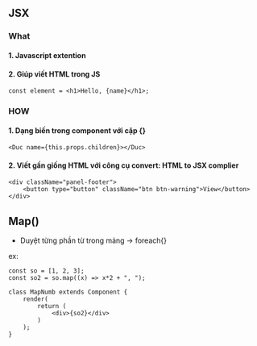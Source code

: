 ## JSX

### What

#### 1. Javascript extention
#### 2. Giúp viết HTML trong JS
```
const element = <h1>Hello, {name}</h1>;
```

### HOW

#### 1. Dạng biến trong component với cặp {}
```
<Duc name={this.props.children}></Duc>
```

#### 2. Viết gần giống HTML với công cụ convert: HTML to JSX complier
```
<div className="panel-footer">
    <button type="button" className="btn btn-warning">View</button>
</div>
```

## Map()
- Duyệt từng phần từ trong mảng -> foreach{}

ex:
```
const so = [1, 2, 3];
const so2 = so.map((x) => x*2 + ", ");

class MapNumb extends Component {
    render(
        return (
            <div>{so2}</div>
        )
    );
}
    
```




